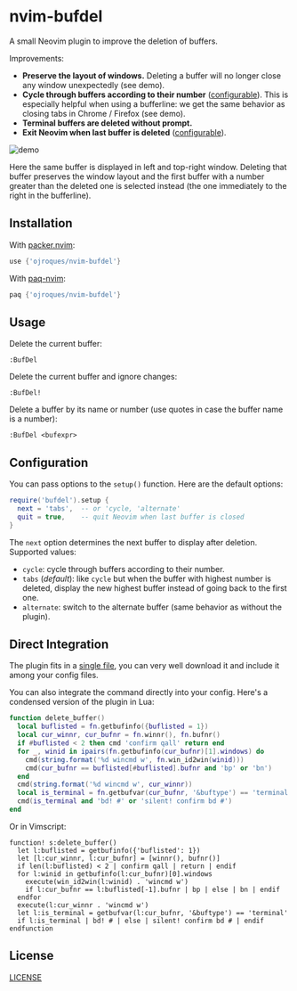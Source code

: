 # nvim-bufdel

A small Neovim plugin to improve the deletion of buffers.

Improvements:
* **Preserve the layout of windows.** Deleting a buffer will no longer close any
  window unexpectedly (see demo).
* **Cycle through buffers according to their number**
  ([configurable](#configuration)). This is especially helpful when using a
  bufferline: we get the same behavior as closing tabs in Chrome / Firefox (see
  demo).
* **Terminal buffers are deleted without prompt.**
* **Exit Neovim when last buffer is deleted** ([configurable](#configuration)).

![demo](https://user-images.githubusercontent.com/23409060/188604956-51b33576-df09-41f2-aead-9d3685686d3f.gif)

Here the same buffer is displayed in left and top-right window. Deleting that
buffer preserves the window layout and the first buffer with a number greater
than the deleted one is selected instead (the one immediately to the right in
the bufferline).

## Installation
With [packer.nvim](https://github.com/wbthomason/packer.nvim):
```lua
use {'ojroques/nvim-bufdel'}
```

With [paq-nvim](https://github.com/savq/paq-nvim):
```lua
paq {'ojroques/nvim-bufdel'}
```

## Usage
Delete the current buffer:
```vim
:BufDel
```

Delete the current buffer and ignore changes:
```vim
:BufDel!
```

Delete a buffer by its name or number (use quotes in case the buffer name is a
number):
```vim
:BufDel <bufexpr>
```

## Configuration
You can pass options to the `setup()` function. Here are the default options:
```lua
require('bufdel').setup {
  next = 'tabs',  -- or 'cycle, 'alternate'
  quit = true,    -- quit Neovim when last buffer is closed
}
```

The `next` option determines the next buffer to display after deletion.
Supported values:
* `cycle`: cycle through buffers according to their number.
* `tabs` (*default*): like `cycle` but when the buffer with highest number is
  deleted, display the new highest buffer instead of going back to the first
  one.
* `alternate`: switch to the alternate buffer (same behavior as without the
  plugin).

## Direct Integration
The plugin fits in a [single file](./lua/bufdel.lua), you can very well download
it and include it among your config files.

You can also integrate the command directly into your config. Here's a condensed
version of the plugin in Lua:
```lua
function delete_buffer()
  local buflisted = fn.getbufinfo({buflisted = 1})
  local cur_winnr, cur_bufnr = fn.winnr(), fn.bufnr()
  if #buflisted < 2 then cmd 'confirm qall' return end
  for _, winid in ipairs(fn.getbufinfo(cur_bufnr)[1].windows) do
    cmd(string.format('%d wincmd w', fn.win_id2win(winid)))
    cmd(cur_bufnr == buflisted[#buflisted].bufnr and 'bp' or 'bn')
  end
  cmd(string.format('%d wincmd w', cur_winnr))
  local is_terminal = fn.getbufvar(cur_bufnr, '&buftype') == 'terminal'
  cmd(is_terminal and 'bd! #' or 'silent! confirm bd #')
end
```

Or in Vimscript:
```vim
function! s:delete_buffer()
  let l:buflisted = getbufinfo({'buflisted': 1})
  let [l:cur_winnr, l:cur_bufnr] = [winnr(), bufnr()]
  if len(l:buflisted) < 2 | confirm qall | return | endif
  for l:winid in getbufinfo(l:cur_bufnr)[0].windows
    execute(win_id2win(l:winid) . 'wincmd w')
    if l:cur_bufnr == l:buflisted[-1].bufnr | bp | else | bn | endif
  endfor
  execute(l:cur_winnr . 'wincmd w')
  let l:is_terminal = getbufvar(l:cur_bufnr, '&buftype') == 'terminal'
  if l:is_terminal | bd! # | else | silent! confirm bd # | endif
endfunction
```

## License
[LICENSE](./LICENSE)
